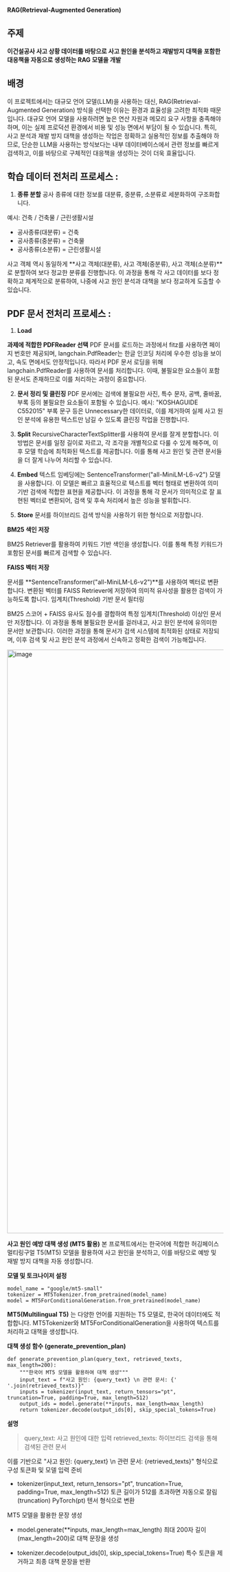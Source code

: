 **RAG(Retrieval-Augmented Generation)**

## 주제
**이건설공사 사고 상황 데이터를 바탕으로 사고 원인을 분석하고 재발방지 대책을 포함한 대응책을 자동으로 생성하는 RAG 모델을 개발**

## 배경
이 프로젝트에서는 대규모 언어 모델(LLM)을 사용하는 대신, RAG(Retrieval-Augmented Generation) 방식을 선택한 이유는 환경과 효율성을 고려한 최적화 때문입니다.
대규모 언어 모델을 사용하려면 높은 연산 자원과 메모리 요구 사항을 충족해야 하며, 이는 실제 프로덕션 환경에서 비용 및 성능 면에서 부담이 될 수 있습니다. 특히, 사고 분석과 재발 방지 대책을 생성하는 작업은 정확하고 실용적인 정보를 추출해야 하므로, 단순한 LLM을 사용하는 방식보다는 내부 데이터베이스에서 관련 정보를 빠르게 검색하고, 이를 바탕으로 구체적인 대응책을 생성하는 것이 더욱 효율입니다.

## 학습 데이터 전처리 프로세스 :

1) **종류 분할**
공사 종류에 대한 정보를 대분류, 중분류, 소분류로 세분화하여 구조화합니다.

예시: 건축 / 건축물 / 근린생활시설
- 공사종류(대분류) = 건축
- 공사종류(중분류) = 건축물
- 공사종류(소분류) = 근린생활시설

사고 객체 역시 동일하게 **사고 객체(대분류), 사고 객체(중분류), 사고 객체(소분류)**로 분할하여 보다 정교한 분류를 진행합니다. 이 과정을 통해 각 사고 데이터를 보다 정확하고 체계적으로 분류하여, 나중에 사고 원인 분석과 대책을 보다 정교하게 도출할 수 있습니다.

## PDF 문서 전처리 프로세스 :

1) **Load**

**과제에 적합한 PDFReader 선택** 
PDF 문서를 로드하는 과정에서 fitz를 사용하면 페이지 번호만 제공되며, langchain.PdfReader는 한글 인코딩 처리에 우수한 성능을 보이고, 속도 면에서도 안정적입니다.
따라서 PDF 문서 로딩을 위해 langchain.PdfReader를 사용하여 문서를 처리합니다. 이때, 불필요한 요소들이 포함된 문서도 존재하므로 이를 처리하는 과정이 중요합니다.

2) **문서 정리 및 클린징**
PDF 문서에는 검색에 불필요한 사진, 특수 문자, 공백, 줄바꿈, 부록 등의 불필요한 요소들이 포함될 수 있습니다.
예시: "KOSHAGUIDE C552015" 부록 문구 등은 Unnecessary한 데이터로, 이를 제거하여 실제 사고 원인 분석에 유용한 텍스트만 남길 수 있도록 클린징 작업을 진행합니다.
   
3) **Split**
RecursiveCharacterTextSplitter를 사용하여 문서를 잘게 분할합니다.
이 방법은 문서를 일정 길이로 자르고, 각 조각을 개별적으로 다룰 수 있게 해주며, 이후 모델 학습에 최적화된 텍스트를 제공합니다.
이를 통해 사고 원인 및 관련 문서들을 더 잘게 나누어 처리할 수 있습니다.

4) **Embed**
텍스트 임베딩에는 SentenceTransformer("all-MiniLM-L6-v2") 모델을 사용합니다. 이 모델은 빠르고 효율적으로 텍스트를 벡터 형태로 변환하여 의미 기반 검색에 적합한 표현을 제공합니다.
이 과정을 통해 각 문서가 의미적으로 잘 표현된 벡터로 변환되어, 검색 및 후속 처리에서 높은 성능을 발휘합니다.

5) **Store**
문서를 하이브리드 검색 방식을 사용하기 위한 형식으로 저장합니다.

**BM25 색인 저장**

BM25 Retriever를 활용하여 키워드 기반 색인을 생성합니다.
이를 통해 특정 키워드가 포함된 문서를 빠르게 검색할 수 있습니다.

**FAISS 벡터 저장**

문서를 **SentenceTransformer("all-MiniLM-L6-v2")**를 사용하여 벡터로 변환합니다.
변환된 벡터를 FAISS Retriever에 저장하여 의미적 유사성을 활용한 검색이 가능하도록 합니다.
임계치(Threshold) 기반 문서 필터링

BM25 스코어 + FAISS 유사도 점수를 결합하여 특정 임계치(Threshold) 이상인 문서만 저장합니다.
이 과정을 통해 불필요한 문서를 걸러내고, 사고 원인 분석에 유의미한 문서만 보관합니다.
이러한 과정을 통해 문서가 검색 시스템에 최적화된 상태로 저장되며, 이후 검색 및 사고 원인 분석 과정에서 신속하고 정확한 검색이 가능해집니다.

<img width="1358" alt="image" src="https://github.com/user-attachments/assets/a7b96b20-af95-4ebe-a044-0dc6fa03c2c7" />

**사고 원인 예방 대책 생성 (MT5 활용)**
본 프로젝트에서는 한국어에 적합한 허깅페이스 멀티링구얼 T5(MT5) 모델을 활용하여 사고 원인을 분석하고, 이를 바탕으로 예방 및 재발 방지 대책을 자동 생성합니다.

**모델 및 토크나이저 설정**
```
model_name = "google/mt5-small"  
tokenizer = MT5Tokenizer.from_pretrained(model_name)
model = MT5ForConditionalGeneration.from_pretrained(model_name)
```

**MT5(Multilingual T5)** 는 다양한 언어를 지원하는 T5 모델로, 한국어 데이터에도 적합합니다.
MT5Tokenizer와 MT5ForConditionalGeneration을 사용하여 텍스트를 처리하고 대책을 생성합니다.

**대책 생성 함수 (generate_prevention_plan)**
```
def generate_prevention_plan(query_text, retrieved_texts, max_length=200):
    """한국어 MT5 모델을 활용하여 대책 생성"""
    input_text = f"사고 원인: {query_text} \n 관련 문서: {' '.join(retrieved_texts)}"
    inputs = tokenizer(input_text, return_tensors="pt", truncation=True, padding=True, max_length=512)
    output_ids = model.generate(**inputs, max_length=max_length)
    return tokenizer.decode(output_ids[0], skip_special_tokens=True)
```

**설명**

>query_text: 사고 원인에 대한 입력
> retrieved_texts: 하이브리드 검색을 통해 검색된 관련 문서

이를 기반으로 "사고 원인: {query_text} \n 관련 문서: {retrieved_texts}" 형식으로 구성 토큰화 및 모델 입력 준비

- tokenizer(input_text, return_tensors="pt", truncation=True, padding=True, max_length=512) 토큰 길이가 512를 초과하면 자동으로 잘림(truncation) PyTorch(pt) 텐서 형식으로 변환

MT5 모델을 활용한 문장 생성
- model.generate(**inputs, max_length=max_length) 최대 200자 길이(max_length=200)로 대책 문장을 생성

- tokenizer.decode(output_ids[0], skip_special_tokens=True) 특수 토큰을 제거하고 최종 대책 문장을 반환
